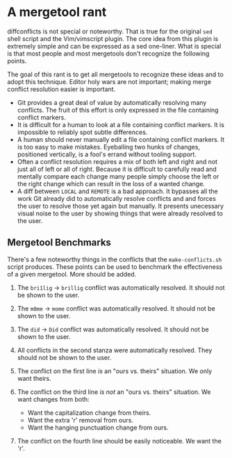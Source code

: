 # A mergetool rant

diffconflicts is not special or noteworthy. That is true for the original `sed`
shell script and the Vim/vimscript plugin. The core idea from this plugin is
extremely simple and can be expressed as a sed one-liner. What is special is
that most people and most mergetools don't recognize the following points.

The goal of this rant is to get all mergetools to recognize these ideas and to
adopt this technique. Editor holy wars are not important; making merge conflict
resolution easier is important.

- Git provides a great deal of value by automatically resolving many conflicts.
  The fruit of this effort is only expressed in the file containing conflict
  markers.
- It is difficult for a human to look at a file containing conflict markers. It
  is impossible to reliably spot subtle differences.
- A human should never manually edit a file containing conflict markers. It is
  too easy to make mistakes. Eyeballing two hunks of changes, positioned
  vertically, is a fool's errand without tooling support.
- Often a conflict resolution requires a mix of both left and right and not
  just all of left or all of right. Because it is difficult to carefully read
  and mentally compare each change many people simply choose the left or the
  right change which can result in the loss of a wanted change.
- A diff between `LOCAL` and `REMOTE` is a bad approach. It bypasses all the
  work Git already did to automatically resolve conflicts and and forces the
  user to resolve those yet again but manually. It presents unecessary visual
  noise to the user by showing things that were already resolved to the user.

## Mergetool Benchmarks

There's a few noteworthy things in the conflicts that the `make-conflicts.sh`
script produces. These points can be used to benchmark the effectiveness of
a given mergetool. More should be added.

1.  The `bri1lig` -> `brillig` conflict was automatically resolved. It should
    not be shown to the user.
2.  The `m0me` -> `mome` conflict was automatically resolved. It should not be
    shown to the user.
3.  The `did` -> `Did` conflict was automatically resolved. It should not be
    shown to the user.
4.  All conflicts in the second stanza were automatically resolved. They should
    not be shown to the user.
5.  The conflict on the first line _is_ an "ours vs. theirs" situation. We only
    want theirs.
6.  The conflict on the third line _is not_ an "ours vs. theirs" situation. We
    want changes from both:

    - Want the capitalization change from theirs.
    - Want the extra 'r' removal from ours.
    - Want the hanging punctuation change from ours.

7.  The conflict on the fourth line should be easily noticeable. We want the
    'r'.
